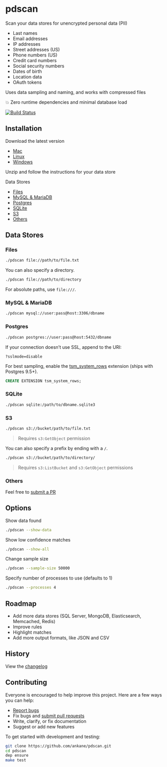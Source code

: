# pdscan

Scan your data stores for unencrypted personal data (PII)

- Last names
- Email addresses
- IP addresses
- Street addresses (US)
- Phone numbers (US)
- Credit card numbers
- Social security numbers
- Dates of birth
- Location data
- OAuth tokens

Uses data sampling and naming, and works with compressed files

:boom: Zero runtime dependencies and minimal database load

[![Build Status](https://travis-ci.org/ankane/pdscan.svg?branch=master)](https://travis-ci.org/ankane/pdscan)

## Installation

Download the latest version

- [Mac](https://github.com/ankane/pdscan/releases/download/v0.1.1/pdscan_0.1.1_Darwin_x86_64.zip)
- [Linux](https://github.com/ankane/pdscan/releases/download/v0.1.1/pdscan_0.1.1_Linux_x86_64.zip)
- [Windows](https://github.com/ankane/pdscan/releases/download/v0.1.1/pdscan_0.1.1_Windows_x86_64.zip)

Unzip and follow the instructions for your data store

Data Stores

- [Files](#files-master)
- [MySQL & MariaDB](#mysql--mariadb)
- [Postgres](#postgres)
- [SQLite](#sqlite)
- [S3](#s3-master)
- [Others](#others)

## Data Stores

### Files

```sh
./pdscan file://path/to/file.txt
```

You can also specify a directory.

```sh
./pdscan file://path/to/directory
```

For absolute paths, use `file:///`.

### MySQL & MariaDB

```sh
./pdscan mysql://user:pass@host:3306/dbname
```

### Postgres

```sh
./pdscan postgres://user:pass@host:5432/dbname
```

If your connection doesn’t use SSL, append to the URI:

```
?sslmode=disable
```

For best sampling, enable the [tsm_system_rows](https://www.postgresql.org/docs/current/tsm-system-rows.html) extension (ships with Postgres 9.5+).

```sql
CREATE EXTENSION tsm_system_rows;
```

### SQLite

```sh
./pdscan sqlite:/path/to/dbname.sqlite3
```

### S3

```sh
./pdscan s3://bucket/path/to/file.txt
```

> Requires `s3:GetObject` permission

You can also specify a prefix by ending with a `/`.

```sh
./pdscan s3://bucket/path/to/directory/
```

> Requires `s3:ListBucket` and `s3:GetObject` permissions

### Others

Feel free to [submit a PR](https://github.com/ankane/pdscan/pulls)

## Options

Show data found

```sh
./pdscan --show-data
```

Show low confidence matches

```sh
./pdscan --show-all
```

Change sample size

```sh
./pdscan --sample-size 50000
```

Specify number of processes to use (defaults to 1)

```sh
./pdscan --processes 4
```

## Roadmap

- Add more data stores (SQL Server, MongoDB, Elasticsearch, Memcached, Redis)
- Improve rules
- Highlight matches
- Add more output formats, like JSON and CSV

## History

View the [changelog](https://github.com/ankane/pdscan/blob/master/CHANGELOG.md)

## Contributing

Everyone is encouraged to help improve this project. Here are a few ways you can help:

- [Report bugs](https://github.com/ankane/pdscan/issues)
- Fix bugs and [submit pull requests](https://github.com/ankane/pdscan/pulls)
- Write, clarify, or fix documentation
- Suggest or add new features

To get started with development and testing:

```sh
git clone https://github.com/ankane/pdscan.git
cd pdscan
dep ensure
make test
```
